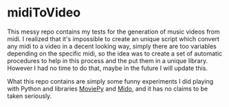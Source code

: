 # midiToVideo
This messy repo contains my tests for the generation of music videos from midi.
I realized that it's impossible to create an unique script which convert any midi to a video in a decent looking way, 
simply there are too variables depending on the specific midi, so the idea was to create a set of automatic procedures
to help in this process and the put them in a unique library.
However I had no time to do that, maybe in the future I will update this.

What this repo contains are simply some funny experiments I did playing with Python and libraries [MoviePy](https://zulko.github.io/moviepy/) and [Mido](https://github.com/mido/mido),
and it has no claims to be taken seriously. 
